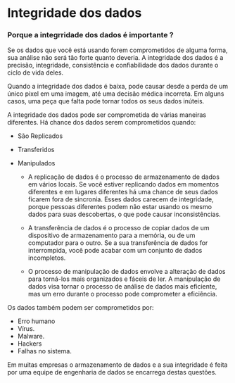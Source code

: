 # Integridade dos dados

### Porque a integrridade dos dados é importante ?
Se os dados que você está usando forem comprometidos de alguma forma, sua análise não será tão forte quanto deveria. 
A integridade dos dados é a precisão, integridade, consistência e confiabilidade dos dados durante o ciclo de vida deles.

Quando a integridade dos dados é baixa, pode causar desde a perda de um único pixel em uma imagem, até uma decisão médica incorreta.
Em alguns casos, uma peça que falta pode tornar todos os seus dados inúteis.

A integridade dos dados pode ser comprometida de várias maneiras diferentes. Há chance dos dados serem comprometidos quando:

* São Replicados
* Transferidos
* Manipulados

  * A replicação de dados é o processo de armazenamento de dados em vários locais. Se você estiver replicando dados em momentos
  diferentes e em lugares diferentes há uma chance de seus dados ficarem fora de sincronia. Esses dados carecem de integridade,
  porque pessoas diferentes podem não estar usando os mesmo dados para suas descobertas, o que pode causar inconsistências.

  * A transferência de dados é o processo de copiar dados de um dispositivo de armazenamento para a memória, ou de um computador
    para o outro. Se a sua transferência de dados for interrompida, você pode acabar com um conjunto de dados incompletos.

  * O processo de manipulação de dados envolve a alteração de dados para torná-los mais organizados e fáceis de ler.
    A manipulação de dados visa tornar o processo de análise de dados mais eficiente, mas um erro durante o processo pode comprometer a eficiência.

 Os dados também podem ser comprometidos por:
 * Erro humano
 * Vírus.
 * Malware.
 * Hackers
 * Falhas no sistema.

Em muitas empresas o armazenamento de dados e a sua integridade é feita por uma equipe de engenharia de dados se encarrega destas questões.
